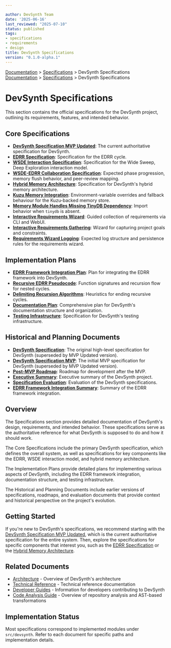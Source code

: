```yaml
---

author: DevSynth Team
date: '2025-06-16'
last_reviewed: "2025-07-10"
status: published
tags:
- specifications
- requirements
- design
title: DevSynth Specifications
version: "0.1.0-alpha.1"
---
```

<div class="breadcrumbs">
<a href="../index.md">Documentation</a> &gt; <a href="index.md">Specifications</a> &gt; DevSynth Specifications
</div>

<div class="breadcrumbs">
<a href="../index.md">Documentation</a> &gt; <a href="index.md">Specifications</a> &gt; DevSynth Specifications
</div>

# DevSynth Specifications

This section contains the official specifications for the DevSynth project, outlining its requirements, features, and intended behavior.

## Core Specifications

- **[DevSynth Specification MVP Updated](devsynth_specification_mvp_updated.md)**: The current authoritative specification for DevSynth.
- **[EDRR Specification](edrr_cycle_specification.md)**: Specification for the EDRR cycle.
- **[WSDE Interaction Specification](wsde_interaction_specification.md)**: Specification for the Wide Sweep, Deep Exploration interaction model.
- **[WSDE-EDRR Collaboration Specification](wsde_edrr_collaboration.md)**: Expected phase progression, memory flush behavior, and peer-review mapping.
- **[Hybrid Memory Architecture](hybrid_memory_architecture.md)**: Specification for DevSynth's hybrid memory architecture.
- **[Kuzu Memory Integration](kuzu_memory_integration.md)**: Environment-variable overrides and fallback behaviour for the Kuzu-backed memory store.
- **[Memory Module Handles Missing TinyDB Dependency](memory_optional_tinydb_dependency.md)**: Import behavior when `tinydb` is absent.
- **[Interactive Requirements Wizard](interactive_requirements_wizard.md)**: Guided collection of requirements via CLI and WebUI.
- **[Interactive Requirements Gathering](interactive_requirements_gathering.md)**: Wizard for capturing project goals and constraints.
- **[Requirements Wizard Logging](requirements_wizard_logging.md)**: Expected log structure and persistence rules for the requirements wizard.

## Implementation Plans

- **[EDRR Framework Integration Plan](../archived/edrr_framework_integration_plan.md)**: Plan for integrating the EDRR framework into DevSynth.
- **[Recursive EDRR Pseudocode](recursive_edrr_pseudocode.md)**: Function signatures and recursion flow for nested cycles.
- **[Delimiting Recursion Algorithms](delimiting_recursion_algorithms.md)**: Heuristics for ending recursive cycles.
- **[Documentation Plan](documentation_plan.md)**: Comprehensive plan for DevSynth's documentation structure and organization.
- **[Testing Infrastructure](testing_infrastructure.md)**: Specification for DevSynth's testing infrastructure.

## Historical and Planning Documents

- **[DevSynth Specification](devsynth_specification.md)**: The original high-level specification for DevSynth (superseded by MVP Updated version).
- **[DevSynth Specification MVP](devsynth_specification_mvp.md)**: The initial MVP specification for DevSynth (superseded by MVP Updated version).
- **[Post-MVP Roadmap](../roadmap/post_mvp_roadmap.md)**: Roadmap for development after the MVP.
- **[Executive Summary](executive_summary.md)**: Executive summary of the DevSynth project.
- **[Specification Evaluation](specification_evaluation.md)**: Evaluation of the DevSynth specifications.
- **[EDRR Framework Integration Summary](edrr_framework_integration_summary.md)**: Summary of the EDRR framework integration.

## Overview

The Specifications section provides detailed documentation of DevSynth's design, requirements, and intended behavior. These specifications serve as the authoritative reference for what DevSynth is supposed to do and how it should work.

The Core Specifications include the primary DevSynth specification, which defines the overall system, as well as specifications for key components like the EDRR, WSDE interaction model, and hybrid memory architecture.

The Implementation Plans provide detailed plans for implementing various aspects of DevSynth, including the EDRR framework integration, documentation structure, and testing infrastructure.

The Historical and Planning Documents include earlier versions of specifications, roadmaps, and evaluation documents that provide context and historical perspective on the project's evolution.

## Getting Started

If you're new to DevSynth's specifications, we recommend starting with the [DevSynth Specification MVP Updated](devsynth_specification_mvp_updated.md), which is the current authoritative specification for the entire system. Then, explore the specifications for specific components that interest you, such as the [EDRR Specification](edrr_cycle_specification.md) or the [Hybrid Memory Architecture](hybrid_memory_architecture.md).

## Related Documents

- [Architecture](../architecture/index.md) - Overview of DevSynth's architecture
- [Technical Reference](../technical_reference/index.md) - Technical reference documentation
- [Developer Guides](../developer_guides/index.md) - Information for developers contributing to DevSynth
- [Code Analysis Guide](../developer_guides/code_analysis.md) - Overview of repository analysis and AST-based transformations

## Implementation Status

Most specifications correspond to implemented modules under `src/devsynth`. Refer to each document for specific paths and implementation details.
